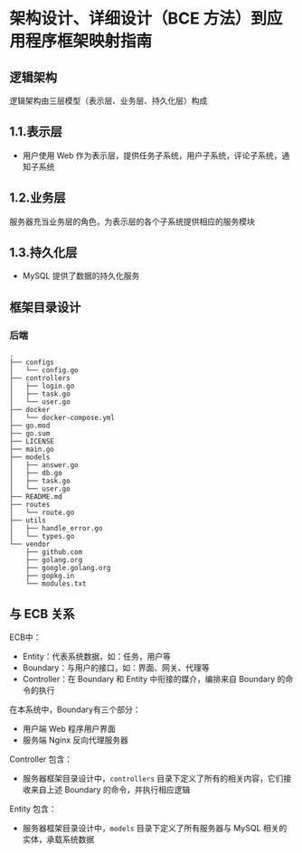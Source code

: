 # 架构设计、详细设计（BCE 方法）到应用程序框架映射指南

## 逻辑架构

逻辑架构由三层模型（表示层、业务层、持久化层）构成

## 1.1.表示层

- 用户使用 Web 作为表示层，提供任务子系统，用户子系统，评论子系统，通知子系统

## 1.2.业务层

服务器充当业务层的角色，为表示层的各个子系统提供相应的服务模块

## 1.3.持久化层

- MySQL 提供了数据的持久化服务



## 框架目录设计

### 后端

```
.
├── configs
│   └── config.go
├── controllers
│   ├── login.go
│   ├── task.go
│   └── user.go
├── docker
│   └── docker-compose.yml
├── go.mod
├── go.sum
├── LICENSE
├── main.go
├── models
│   ├── answer.go
│   ├── db.go
│   ├── task.go
│   └── user.go
├── README.md
├── routes
│   └── route.go
├── utils
│   ├── handle_error.go
│   └── types.go
└── vendor
    ├── github.com
    ├── golang.org
    ├── google.golang.org
    ├── gopkg.in
    └── modules.txt
```



## 与 ECB 关系

ECB中：

- Entity：代表系统数据，如：任务，用户等
- Boundary：与用户的接口，如：界面、网关、代理等
- Controller：在 Boundary 和 Entity 中衔接的媒介，编排来自 Boundary 的命令的执行

在本系统中，Boundary有三个部分：

- 用户端 Web 程序用户界面
- 服务端 Nginx 反向代理服务器

Controller 包含：

- 服务器框架目录设计中，`controllers` 目录下定义了所有的相关内容，它们接收来自上述 Boundary 的命令，并执行相应逻辑

Entity 包含：

- 服务器框架目录设计中，`models` 目录下定义了所有服务器与 MySQL 相关的实体，承载系统数据